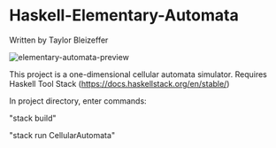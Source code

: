 # Haskell-Elementary-Automata

Written by Taylor Bleizeffer

![elementary-automata-preview](https://github.com/T-Factorial/Haskell-Elementary-Automata/blob/master/proj_preview3.JPG)

This project is a one-dimensional cellular automata simulator.
Requires Haskell Tool Stack (https://docs.haskellstack.org/en/stable/)

In project directory, enter commands:

  "stack build"
  
  "stack run CellularAutomata"
  
  
